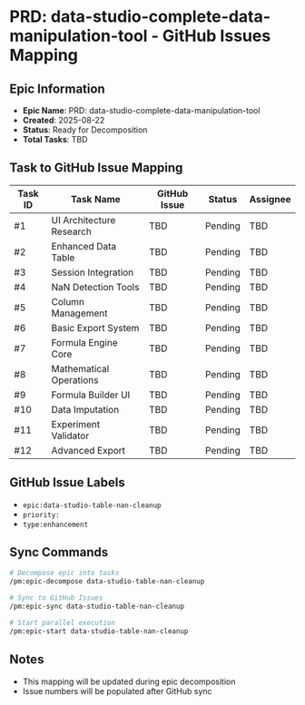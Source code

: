# PRD: data-studio-complete-data-manipulation-tool - GitHub Issues Mapping

## Epic Information
- **Epic Name**: PRD: data-studio-complete-data-manipulation-tool
- **Created**: 2025-08-22
- **Status**: Ready for Decomposition
- **Total Tasks**: TBD

## Task to GitHub Issue Mapping

| Task ID | Task Name | GitHub Issue | Status | Assignee |
|---------|-----------|--------------|--------|----------|
| #1 | UI Architecture Research | TBD | Pending | TBD |
| #2 | Enhanced Data Table | TBD | Pending | TBD |
| #3 | Session Integration | TBD | Pending | TBD |
| #4 | NaN Detection Tools | TBD | Pending | TBD |
| #5 | Column Management | TBD | Pending | TBD |
| #6 | Basic Export System | TBD | Pending | TBD |
| #7 | Formula Engine Core | TBD | Pending | TBD |
| #8 | Mathematical Operations | TBD | Pending | TBD |
| #9 | Formula Builder UI | TBD | Pending | TBD |
| #10 | Data Imputation | TBD | Pending | TBD |
| #11 | Experiment Validator | TBD | Pending | TBD |
| #12 | Advanced Export | TBD | Pending | TBD |
## GitHub Issue Labels
- `epic:data-studio-table-nan-cleanup`
- `priority:`
- `type:enhancement`

## Sync Commands
```bash
# Decompose epic into tasks
/pm:epic-decompose data-studio-table-nan-cleanup

# Sync to GitHub Issues
/pm:epic-sync data-studio-table-nan-cleanup

# Start parallel execution
/pm:epic-start data-studio-table-nan-cleanup
```

## Notes
- This mapping will be updated during epic decomposition
- Issue numbers will be populated after GitHub sync
